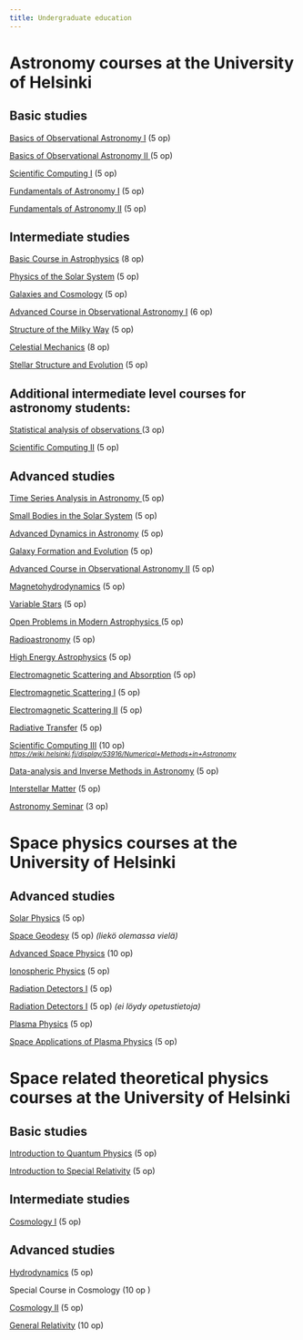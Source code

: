 ```yaml
---
title: Undergraduate education
---
```


Astronomy courses at the University of Helsinki
==============



   Basic studies  
-------------------

[Basics of Observational Astronomy I](http://www.helsinki.fi/~jetsu/htt/httindex.html) (5 op)

[Basics of Observational Astronomy II ](https://wiki.helsinki.fi/pages/viewpage.action?pageId=142447255) (5 op)

[Scientific Computing I](http://www.helsinki.fi/~jetsu/tila/tilaindex.html) (5 op)

[Fundamentals of Astronomy I](https://moodle.helsinki.fi/course/view.php?id=2468) (5 op)

[Fundamentals of Astronomy II](https://moodle.helsinki.fi/course/view.php?id=7134) (5 op)



   Intermediate studies  
--------------------------

[Basic Course in Astrophysics](https://wiki.helsinki.fi/display/astjourn/Astrofysiikan+peruskurssi) (8 op)

[Physics of the Solar System](https://weboodi.helsinki.fi/hy/opintjakstied.jsp?html=1&Kieli=1&Tunniste=53923) (5 op)

[Galaxies and Cosmology](https://wiki.helsinki.fi/display/Galaksitjakosmologia/Galaksit+ja+kosmologia) (5 op)

[Advanced Course in Observational Astronomy I](https://weboodi.helsinki.fi/hy/opintjakstied.jsp?html=1&Kieli=1&Tunniste=53858) (6 op)

[Structure of the Milky Way](https://wiki.helsinki.fi/display/astjourn/Linnunradan+rakenne) (5 op)

[Celestial Mechanics](https://weboodi.helsinki.fi/hy/opintjakstied.jsp?html=1&Kieli=1&Tunniste=53922) (8 op)

[Stellar Structure and Evolution](https://wiki.helsinki.fi/pages/viewpage.action?pageId=63741925) (5 op)



Additional intermediate level courses for astronomy students:
-----------------------

[Statistical analysis of observations ](https://weboodi.helsinki.fi/hy/opintjakstied.jsp?html=1&Kieli=1&Tunniste=53602) (3 op)

[Scientific Computing II](http://www.courses.physics.helsinki.fi/fys/tilaII/) (5 op)



   Advanced studies 
-----------------------

[Time Series Analysis in Astronomy  ](http://www.helsinki.fi/~jetsu/time1/time1.html) (5 op)

[Small Bodies in the Solar System](http://wiki.helsinki.fi/display/PSR/Comets) (5 op)

[Advanced Dynamics in Astronomy](https://wiki.helsinki.fi/display/astjourn/Advanced+dynamics) (5 op)

[Galaxy Formation and Evolution](https://wiki.helsinki.fi/display/astjourn/Galaxy+formation+and+evolution) (5 op)

[Advanced Course in Observational Astronomy II](https://weboodi.helsinki.fi/hy/opintjakstied.jsp?html=1&Kieli=1&Tunniste=53941) (5 op)

[Magnetohydrodynamics](https://wiki.helsinki.fi/pages/viewpage.action?pageId=35244402) (5 op)

[Variable Stars](http://www.helsinki.fi/~jetsu/vars/vars.html) (5 op)

[Open Problems in Modern Astrophysics ](https://wiki.helsinki.fi/display/astjourn/Open+Problems+in+Modern+Astrophysics) (5 op)

[Radioastronomy](https://weboodi.helsinki.fi/hy/opintjakstied.jsp?html=1&Kieli=1&Tunniste=53854) (5 op)

[High Energy Astrophysics](https://weboodi.helsinki.fi/hy/opintjakstied.jsp?html=1&Kieli=1&Tunniste=53833) (5 op)

[Electromagnetic Scattering and Absorption](https://weboodi.helsinki.fi/hy/opintjakstied.jsp?html=1&Kieli=1&Tunniste=53919) (5 op)

[Electromagnetic Scattering I](http://wiki.helsinki.fi/display/53919/Electromagnetic+Scattering+I) (5 op)

[Electromagnetic Scattering II](http://wiki.helsinki.fi/display/53825/Electromagnetic+Scattering+II) (5 op)

[Radiative Transfer](http://wiki.helsinki.fi/display/AstroRT/Home) (5 op)

[Scientific Computing III](http://beam.acclab.helsinki.fi/~aakurone/tl3/) (10 op)  
<small>*<https://wiki.helsinki.fi/display/53916/Numerical+Methods+in+Astronomy>*</small>

[Data-analysis and Inverse Methods in Astronomy](http://wiki.helsinki.fi/display/53834/Data-analysis+and+Inverse+Methods+in+Astronomy%2C+spring+2014) (5 op)

[Interstellar Matter](https://moodle.helsinki.fi/course/view.php?id=10006) (5 op)

[Astronomy Seminar](https://wiki.helsinki.fi/display/astjourn/Astrophysics+seminar) (3 op)




Space physics courses at the University of Helsinki
==============



   Advanced studies 
-----------------------

[Solar Physics](http://www.courses.physics.helsinki.fi/teor/solphys/) (5 op)

[Space Geodesy](https://weboodi.helsinki.fi/hy/opintjakstied.jsp?html=1&Kieli=1&Tunniste=535110) (5 op)
*(liekö olemassa vielä)*

[Advanced Space Physics](http://theory.physics.helsinki.fi/~plasma_jatko/) (10 op)

[Ionospheric Physics](https://weboodi.helsinki.fi/hy/opintjakstied.jsp?html=1&Kieli=1&Tunniste=53752) (5 op)

[Radiation Detectors I](https://weboodi.helsinki.fi/hy/opintjakstied.jsp?html=1&Kieli=1&Tunniste=53261) (5 op)

[Radiation Detectors I](https://weboodi.helsinki.fi/hy/opintjakstied.jsp?html=1&Kieli=1&Tunniste=53263) (5 op)
*(ei löydy opetustietoja)*

[Plasma Physics](http://theory.physics.helsinki.fi/~plasma/) (5 op)

[Space Applications of Plasma Physics](http://theory.physics.helsinki.fi/~plasma/) (5 op)



Space related theoretical physics courses at the University of Helsinki
==============


Basic studies  
--------------------

[Introduction to Quantum Physics](http://www.courses.physics.helsinki.fi/teor/kfp/) (5 op)

[Introduction to Special Relativity](http://www.courses.physics.helsinki.fi/teor/stp/) (5 op)



Intermediate studies  
--------------------------

[Cosmology I](http://theory.physics.helsinki.fi/~cosmology/) (5 op)


Advanced studies 
-----------------------

[Hydrodynamics](http://theory.physics.helsinki.fi/~hydro/) (5 op)

Special Course in Cosmology (10 op )

[Cosmology II](http://theory.physics.helsinki.fi/~cosmology/) (5 op)

[General Relativity](http://theory.physics.helsinki.fi/~genrel/) (10 op)



<!--

## Courses

$course_undergrad_tags$

$for(undergrad_courses)$
- [$title$]($url$) $if(tags)$ ($tags$) $endif$
$endfor$

## BSc Thesis topics

$for(bsc_topics)$
- [$title$]($url$) $if(tags)$ ($tags$) $endif$
$endfor$

## MSc Thesis topics

$for(msc_topics)$
- [$title$]($url$) $if(tags)$ ($tags$) $endif$
$endfor$

-->
